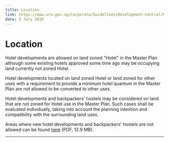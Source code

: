 ```yaml
---
title: Location
link: https://www.ura.gov.sg/Corporate/Guidelines/Development-Control/Non-Residential/Hotel/Location
date: 5 July 2019
---
```


# Location

Hotel developments are allowed on land zoned "Hotel" in the Master Plan although some existing hotels approved some time ago may be occupying land currently not zoned Hotel.

Hotel developments located on land zoned Hotel or land zoned for other uses with a requirement to provide a minimum hotel quantum in the Master Plan are not allowed to be converted to other uses.

Hotel developments and backpackers' hostels may be considered on land that are not zoned for Hotel use in the Master Plan. Such cases shall be evaluated individually, taking into account the planning intention and compatibility with the surrounding land uses.

Areas where new hotel developments and backpackers' hostels are not allowed can be found [here](https://www.ura.gov.sg/-/media/Corporate/Guidelines/Development-control/Circulars/2018/Jun/dc18-04/dc18-04-AppA.pdf) (PDF, 12.9 MB).

---



